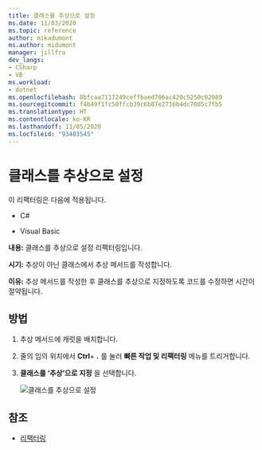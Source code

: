 ```yaml
---
title: 클래스를 추상으로 설정
ms.date: 11/03/2020
ms.topic: reference
author: mikadumont
ms.author: midumont
manager: jillfra
dev_langs:
- CSharp
- VB
ms.workload:
- dotnet
ms.openlocfilehash: 8bfcaa7117249ceffbaed706ac420c5250c02089
ms.sourcegitcommit: f4b49f1fc50ffcb39c6b87e2716b4dc7085c7fb5
ms.translationtype: HT
ms.contentlocale: ko-KR
ms.lasthandoff: 11/05/2020
ms.locfileid: "93403545"
---
```

# <a name="make-class-abstract"></a>클래스를 추상으로 설정

이 리팩터링은 다음에 적용됩니다.

- C#

- Visual Basic

**내용:** 클래스를 추상으로 설정 리팩터링입니다.

**시기:** 추상이 아닌 클래스에서 추상 메서드를 작성합니다.

**이유:**  추상 메서드를 작성한 후 클래스를 추상으로 지정하도록 코드를 수정하면 시간이 절약됩니다.

## <a name="how-to"></a>방법

1. 추상 메서드에 캐럿을 배치합니다.

2. 줄의 임의 위치에서 **Ctrl**+ **.** 를 눌러 **빠른 작업 및 리팩터링** 메뉴를 트리거합니다.

3. **클래스를 ‘추상’으로 지정** 을 선택합니다.

    ![클래스를 추상으로 설정](media/make-class-abstract.png)

## <a name="see-also"></a>참조

- [리팩터링](../refactoring-in-visual-studio.md)
